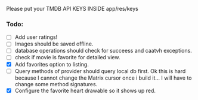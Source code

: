 Please put your TMDB API KEYS INSIDE app/res/keys

### Todo: 
- [ ] Add user ratings!
- [ ] Images should be saved offline.
- [ ] database operations should check for succeess and caatvh exceptions.
- [ ] check if movie is favorite for detailed view. 
- [x] Add favorites option to listing.
- [ ] Query methods of provider should query local db first.  Ok this is hard because I cannot change the Matrix cursor once i build it...  I will have to change some method signatures. 
- [x] Configure the favorite heart drawable so it shows up red.
